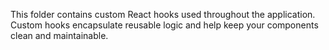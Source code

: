 This folder contains custom React hooks used throughout the application. Custom hooks encapsulate reusable logic and help keep your components clean and maintainable.
